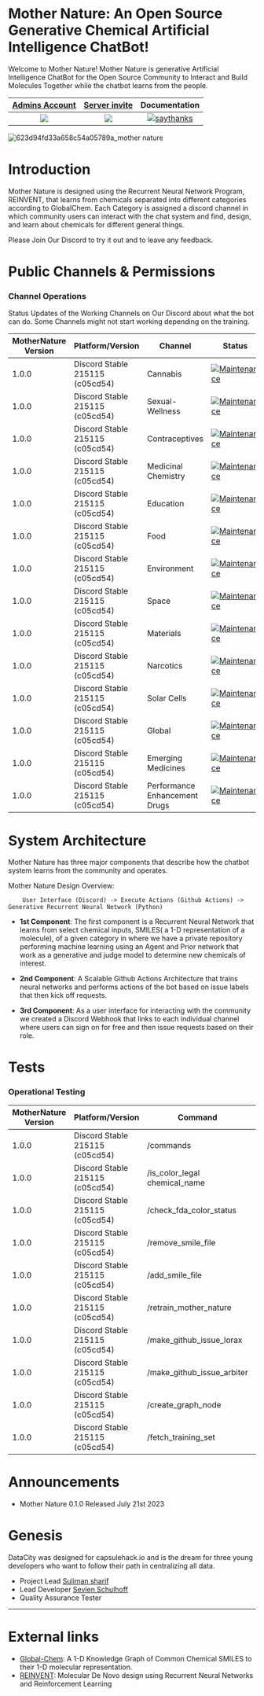 Mother Nature: An Open Source Generative Chemical Artificial Intelligence ChatBot!
==================================================================================

Welcome to Mother Nature! Mother Nature is generative Artificial Intelligence ChatBot for the Open Source Community to Interact and Build Molecules Together
while the chatbot learns from the people. 

| [Admins Account](#user-account) | [Server invite](#server-invite) | Documentation |
|:-:|:-:|:-:|
| ![](https://dcbadge.vercel.app/api/shield/562726584272814092) | [![](https://dcbadge.vercel.app/api/server/global-chem)](https://discord.gg/global-chem) | [![saythanks](https://img.shields.io/badge/Technical-Documentation-ff69b4.svg)](https://globalchem.gitbook.io/mother-nature/) | 

![623d94fd33a658c54a05789a_mother nature ](https://github.com/Global-Chem/Mother-Nature/assets/11812946/e0f412ee-0e7a-47b4-81f3-8b68cc22bb41)

Introduction
============

Mother Nature is designed using the Recurrent Neural Network Program, REINVENT, that learns from chemicals separated into different categories according to GlobalChem. 
Each Category is assigned a discord channel in which community users can interact with the chat system and find, design, and learn about chemicals for different general
things. 

Please Join Our Discord to try it out and to leave any feedback.

Public Channels & Permissions
=============================

### Channel Operations

Status Updates of the Working Channels on Our Discord about what the bot can do. Some Channels might not start working depending on the training. 


| MotherNature Version | Platform/Version                | Channel                                  | Status               | Date                | Test  User |
|----------------------|---------------------------------|------------------------------------------|----------------------| --------------------| -----------| 
| 1.0.0                | Discord Stable 215115 (c05cd54) | Cannabis                                 | [![Maintenance](https://img.shields.io/badge/Working%3F-yes-green.svg)]()                 | 08/04/2023          | Sulstice   | 
| 1.0.0                | Discord Stable 215115 (c05cd54) | Sexual-Wellness                          | [![Maintenance](https://img.shields.io/badge/Working%3F-no-red.svg)]()                 | 08/04/2023          | Sulstice   |  
| 1.0.0                | Discord Stable 215115 (c05cd54) | Contraceptives                           | [![Maintenance](https://img.shields.io/badge/Working%3F-yes-green.svg)]()                                | 08/04/2023          | Sulstice   | 
| 1.0.0                | Discord Stable 215115 (c05cd54) | Medicinal Chemistry                      | [![Maintenance](https://img.shields.io/badge/Working%3F-yes-green.svg)]()                                | 08/04/2023          | Sulstice   | 
| 1.0.0                | Discord Stable 215115 (c05cd54) | Education                                | [![Maintenance](https://img.shields.io/badge/Working%3F-yes-green.svg)]()                                | 08/04/2023          | Sulstice   | 
| 1.0.0                | Discord Stable 215115 (c05cd54) | Food                                     | [![Maintenance](https://img.shields.io/badge/Working%3F-yes-green.svg)]()                                | 08/04/2023          | Sulstice   | 
| 1.0.0                | Discord Stable 215115 (c05cd54) | Environment                              | [![Maintenance](https://img.shields.io/badge/Working%3F-yes-green.svg)]()                                | 08/04/2023          | Sulstice   | 
| 1.0.0                | Discord Stable 215115 (c05cd54) | Space                                    | [![Maintenance](https://img.shields.io/badge/Working%3F-no-red.svg)]()                                | 08/04/2023          | Sulstice   | 
| 1.0.0                | Discord Stable 215115 (c05cd54) | Materials                                | [![Maintenance](https://img.shields.io/badge/Working%3F-yes-green.svg)]()                                | 08/04/2023          | Sulstice   | 
| 1.0.0                | Discord Stable 215115 (c05cd54) | Narcotics                                | [![Maintenance](https://img.shields.io/badge/Working%3F-yes-green.svg)]()                                | 08/04/2023          | Sulstice   | 
| 1.0.0                | Discord Stable 215115 (c05cd54) | Solar Cells                              | [![Maintenance](https://img.shields.io/badge/Working%3F-yes-green.svg)]()                                | 08/04/2023          | Sulstice   | 
| 1.0.0                | Discord Stable 215115 (c05cd54) | Global                                   | [![Maintenance](https://img.shields.io/badge/Working%3F-yes-green.svg)]()                                | 08/04/2023          | Sulstice   | 
| 1.0.0                | Discord Stable 215115 (c05cd54) | Emerging Medicines                       | [![Maintenance](https://img.shields.io/badge/Working%3F-no-red.svg)]()                                | 08/04/2023          | Sulstice   | 
| 1.0.0                | Discord Stable 215115 (c05cd54) | Performance Enhancement Drugs            | [![Maintenance](https://img.shields.io/badge/Working%3F-yes-green.svg)]()                                | 08/04/2023          | Sulstice   | 


System Architecture
===================

Mother Nature has three major components that describe how the chatbot system learns from the community and operates.

Mother Nature Design Overview:

```
    User Interface (Discord) -> Execute Actions (Github Actions) ->  Generative Recurrent Neural Network (Python)
```


- **1st Component**: The first component is a Recurrent Neural Network that learns from select chemical inputs, SMILES( a 1-D representation of a molecule), of a given category in where we 
                     have a private repository performing machine learning using an Agent and Prior network that work as a generative and judge model to determine new chemicals of interest.
                     
- **2nd Component**: A Scalable Github Actions Architecture that trains neural networks and performs actions of the bot based on issue labels that then kick off requests. 

- **3rd Component**: As a user interface for interacting with the community we created a Discord Webhook that links to each individual channel where users can sign on for free and then 
                     issue requests based on their role. 

Tests
=====

### Operational Testing

| MotherNature Version | Platform/Version                | Command                                  | Expected Output      | Date                | Test  User |
|----------------------|---------------------------------|------------------------------------------|----------------------| --------------------| -----------| 
| 1.0.0                | Discord Stable 215115 (c05cd54) | /commands                                | PASS                 | 07/26/2023          | Sulstice   | 
| 1.0.0                | Discord Stable 215115 (c05cd54) | /is_color_legal chemical_name            | PASS                 | 07/26/2023          | Sulstice   |  
| 1.0.0                | Discord Stable 215115 (c05cd54) | /check_fda_color_status                  | PASS                 | 07/26/2023          | Sulstice   | 
| 1.0.0                | Discord Stable 215115 (c05cd54) | /remove_smile_file                       | FAIL                 | 07/26/2023          | Sulstice   | 
| 1.0.0                | Discord Stable 215115 (c05cd54) | /add_smile_file                          | FAIL                 | 07/26/2023          | Sulstice   | 
| 1.0.0                | Discord Stable 215115 (c05cd54) | /retrain_mother_nature                   | FAIL                 | 07/26/2023          | Sulstice   | 
| 1.0.0                | Discord Stable 215115 (c05cd54) | /make_github_issue_lorax                 | FAIL                 | 07/26/2023          | Sulstice   | 
| 1.0.0                | Discord Stable 215115 (c05cd54) | /make_github_issue_arbiter               | NONE                 | 07/26/2023          | Sulstice   | 
| 1.0.0                | Discord Stable 215115 (c05cd54) | /create_graph_node                       | PASS                 | 07/26/2023          | Sulstice   | 
| 1.0.0                | Discord Stable 215115 (c05cd54) | /fetch_training_set                      | FAIL                 | 07/26/2023          | Sulstice   | 

Announcements
=============

- Mother Nature 0.1.0 Released July 21st 2023

Genesis
=======

DataCity was designed for capsulehack.io and is the dream for three young developers who want to follow their path in centralizing all data. 

- Project Lead [Suliman sharif](http://sulstice.github.io/)
- Lead Developer [Sevien Schulhoff]()
- Quality Assurance Tester []()

* * * * *

External links
==============

- [Global-Chem](https://github.com/Global-Chem/global-chem): A 1-D Knowledge Graph of Common Chemical SMILES to their 1-D molecular representation.
- [REINVENT](https://github.com/MarcusOlivecrona/REINVENT): Molecular De Novo design using Recurrent Neural Networks and Reinforcement Learning


